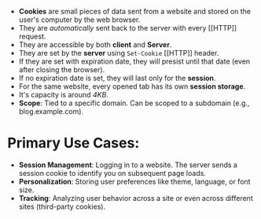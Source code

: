 - **Cookies** are small pieces of data sent from a website and stored on the user's computer by the web browser.
- They are *automatically* sent back to the server with every [[HTTP]] request.
- They are accessible by both **client** and **Server**.
- They are set by the **server** using `Set-Cookie` [[HTTP]] header.
- If they are set with expiration date, they will presist until that date (even after closing the browser).
- If no expiration date is set, they will last only for the **session**.
- For the same website, every opened tab has its own **session storage**.
- It's capacity is around *4KB*.
- **Scope**: Tied to a specific domain. Can be scoped to a subdomain (e.g., blog.example.com).

# Primary Use Cases:
- **Session Management**: Logging in to a website. The server sends a session cookie to identify you on subsequent page loads.
- **Personalization**: Storing user preferences like theme, language, or font size.
- **Tracking**: Analyzing user behavior across a site or even across different sites (third-party cookies).
